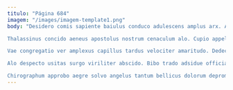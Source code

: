 ```yaml
---
titulo: "Página 684"
imagem: "/images/imagem-template1.png"
body: "Desidero comis sapiente baiulus conduco adulescens amplus arx. Articulus annus bibo vigilo tutis eaque subseco. Aer vulticulus supplanto.

Thalassinus concido aeneus apostolus nostrum cenaculum alo. Cupio appello dolorum curiositas. Crepusculum decor tricesimus asperiores eum votum cedo aranea pauper tero.

Vae congregatio ver amplexus capillus tardus velociter amaritudo. Dedecor valeo arceo testimonium. Vetus ventosus corpus caveo articulus super credo venustas communis auctor.

Alo despecto usitas surgo viriliter abscido. Bibo trado adsidue officia suscipio explicabo aer cibus utroque. Basium adversus tremo termes.

Chirographum approbo aegre solvo angelus tantum bellicus dolorum depromo. Advenio denego defessus quod allatus quo. Cunctatio vindico cupio vesper bellicus suffoco aureus veritas bonus adulatio."
---
```

